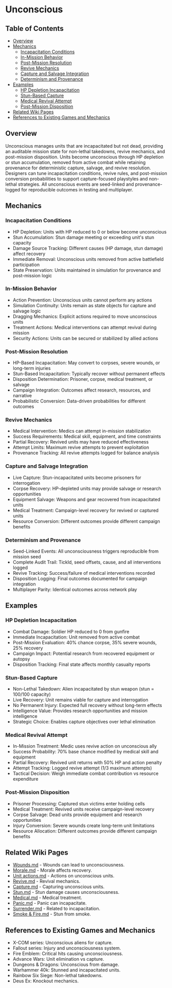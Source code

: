 # Unconscious

## Table of Contents
- [Overview](#overview)
- [Mechanics](#mechanics)
  - [Incapacitation Conditions](#incapacitation-conditions)
  - [In-Mission Behavior](#in-mission-behavior)
  - [Post-Mission Resolution](#post-mission-resolution)
  - [Revive Mechanics](#revive-mechanics)
  - [Capture and Salvage Integration](#capture-and-salvage-integration)
  - [Determinism and Provenance](#determinism-and-provenance)
- [Examples](#examples)
  - [HP Depletion Incapacitation](#hp-depletion-incapacitation)
  - [Stun-Based Capture](#stun-based-capture)
  - [Medical Revival Attempt](#medical-revival-attempt)
  - [Post-Mission Disposition](#post-mission-disposition)
- [Related Wiki Pages](#related-wiki-pages)
- [References to Existing Games and Mechanics](#references-to-existing-games-and-mechanics)

## Overview

Unconscious manages units that are incapacitated but not dead, providing an auditable mission state for non-lethal takedowns, revive mechanics, and post-mission disposition. Units become unconscious through HP depletion or stun accumulation, removed from active combat while retaining provenance for deterministic capture, salvage, and revive resolution. Designers can tune incapacitation conditions, revive rules, and post-mission conversion probabilities to support capture-focused playstyles and non-lethal strategies. All unconscious events are seed-linked and provenance-logged for reproducible outcomes in testing and multiplayer.

## Mechanics

### Incapacitation Conditions
- HP Depletion: Units with HP reduced to 0 or below become unconscious
- Stun Accumulation: Stun damage meeting or exceeding unit's stun capacity
- Damage Source Tracking: Different causes (HP damage, stun damage) affect recovery
- Immediate Removal: Unconscious units removed from active battlefield participation
- State Preservation: Units maintained in simulation for provenance and post-mission logic

### In-Mission Behavior
- Action Prevention: Unconscious units cannot perform any actions
- Simulation Continuity: Units remain as state objects for capture and salvage logic
- Dragging Mechanics: Explicit actions required to move unconscious units
- Treatment Actions: Medical interventions can attempt revival during mission
- Security Actions: Units can be secured or stabilized by allied actions

### Post-Mission Resolution
- HP-Based Incapacitation: May convert to corpses, severe wounds, or long-term injuries
- Stun-Based Incapacitation: Typically recover without permanent effects
- Disposition Determination: Prisoner, corpse, medical treatment, or salvage
- Campaign Integration: Outcomes affect research, resources, and narrative
- Probabilistic Conversion: Data-driven probabilities for different outcomes

### Revive Mechanics
- Medical Intervention: Medics can attempt in-mission stabilization
- Success Requirements: Medical skill, equipment, and time constraints
- Partial Recovery: Revived units may have reduced effectiveness
- Attempt Limits: Maximum revive attempts to prevent exploitation
- Provenance Tracking: All revive attempts logged for balance analysis

### Capture and Salvage Integration
- Live Capture: Stun-incapacitated units become prisoners for interrogation
- Corpse Recovery: HP-depleted units may provide salvage or research opportunities
- Equipment Salvage: Weapons and gear recovered from incapacitated units
- Medical Treatment: Campaign-level recovery for revived or captured units
- Resource Conversion: Different outcomes provide different campaign benefits

### Determinism and Provenance
- Seed-Linked Events: All unconsciousness triggers reproducible from mission seed
- Complete Audit Trail: TickId, seed offsets, cause, and all interventions logged
- Revive Tracking: Success/failure of medical interventions recorded
- Disposition Logging: Final outcomes documented for campaign integration
- Multiplayer Parity: Identical outcomes across network play

## Examples

### HP Depletion Incapacitation
- Combat Damage: Soldier HP reduced to 0 from gunfire
- Immediate Incapacitation: Unit removed from active combat
- Post-Mission Evaluation: 40% chance corpse, 35% severe wounds, 25% recovery
- Campaign Impact: Potential research from recovered equipment or autopsy
- Disposition Tracking: Final state affects monthly casualty reports

### Stun-Based Capture
- Non-Lethal Takedown: Alien incapacitated by stun weapon (stun = 100/100 capacity)
- Live Recovery: Unit remains viable for capture and interrogation
- No Permanent Injury: Expected full recovery without long-term effects
- Intelligence Value: Provides research opportunities and mission intelligence
- Strategic Choice: Enables capture objectives over lethal elimination

### Medical Revival Attempt
- In-Mission Treatment: Medic uses revive action on unconscious ally
- Success Probability: 70% base chance modified by medical skill and equipment
- Partial Recovery: Revived unit returns with 50% HP and action penalty
- Attempt Tracking: Logged revive attempt (1/3 maximum attempts)
- Tactical Decision: Weigh immediate combat contribution vs resource expenditure

### Post-Mission Disposition
- Prisoner Processing: Captured stun victims enter holding cells
- Medical Treatment: Revived units receive campaign-level recovery
- Corpse Salvage: Dead units provide equipment and research opportunities
- Injury Conversion: Severe wounds create long-term unit limitations
- Resource Allocation: Different outcomes provide different campaign benefits

## Related Wiki Pages

- [Wounds.md](../battlescape/Wounds.md) - Wounds can lead to unconsciousness.
- [Morale.md](../battlescape/Morale.md) - Morale affects recovery.
- [Unit actions.md](../battlescape/Unit%20actions.md) - Actions on unconscious units.
- [Revive.md](../battlescape/Revive.md) - Revival mechanics.
- [Capture.md](../battlescape/Capture.md) - Capturing unconscious units.
- [Stun.md](../battlescape/Stun.md) - Stun damage causes unconsciousness.
- [Medical.md](../battlescape/Medical.md) - Medical treatment.
- [Panic.md](../battlescape/Panic.md) - Panic can incapacitate.
- [Surrender.md](../battlescape/Surrender.md) - Related to incapacitation.
- [Smoke & Fire.md](../battlescape/Smoke%20&%20Fire.md) - Stun from smoke.

## References to Existing Games and Mechanics

- X-COM series: Unconscious aliens for capture.
- Fallout series: Injury and unconsciousness system.
- Fire Emblem: Critical hits causing unconsciousness.
- Advance Wars: Unit elimination vs capture.
- Dungeons & Dragons: Unconscious from damage.
- Warhammer 40k: Stunned and incapacitated units.
- Rainbow Six Siege: Non-lethal takedowns.
- Deus Ex: Knockout mechanics.

